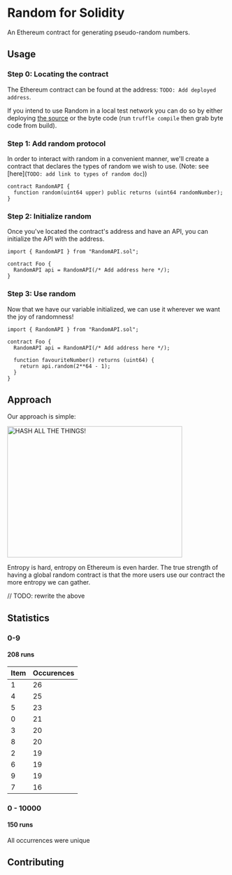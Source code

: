 # Random for Solidity
An Ethereum contract for generating pseudo-random numbers.


## Usage

### Step 0: Locating the contract
The Ethereum contract can be found at the address: `TODO: Add deployed address`.

If you intend to use Random in a local test network you can do so by either deploying [the source](./contracts/Random.sol) or the byte code (run `truffle compile` then grab byte code from build).

### Step 1: Add random protocol

In order to interact with random in a convenient manner, we'll create a contract that declares the types of random we wish to use. (Note: see [here](`TODO: add link to types of random doc`))



``` Solidity
contract RandomAPI {
  function random(uint64 upper) public returns (uint64 randomNumber);
}
```

### Step 2: Initialize random

Once you've located the contract's address and have an API, you can initialize the API with the address.

``` Solidity
import { RandomAPI } from "RandomAPI.sol";

contract Foo {
  RandomAPI api = RandomAPI(/* Add address here */);
}
```

### Step 3: Use random

Now that we have our variable initialized, we can use it wherever we want the joy of randomness!

``` Solidity
import { RandomAPI } from "RandomAPI.sol";

contract Foo {
  RandomAPI api = RandomAPI(/* Add address here */);

  function favouriteNumber() returns (uint64) {
    return api.random(2**64 - 1);
  }
}
```


## Approach

Our approach is simple:

<img src="http://i.imgur.com/n6dFbpv.png" alt="HASH ALL THE THINGS!" width="400" height="300">

Entropy is hard, entropy on Ethereum is even harder. The true strength of having a global random contract is that the more users use our contract the more entropy we can gather.

// TODO: rewrite the above



## Statistics

### 0-9
#### 208 runs
|      Item      | Occurences  |
|----------|-------------|
| 1 |      26 |
| 4 |      25 |
| 5 |      23 |
| 0 |      21 |
| 3 |      20 |
| 8 |      20 |
| 2 |      19 |
| 6 |      19 |
| 9 |      19 |
| 7 |      16 |


### 0 - 10000
#### 150 runs
All occurrences were unique

## Contributing
